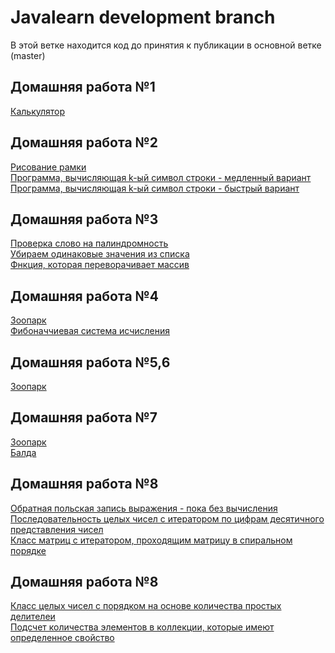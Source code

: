 # Javalearn development branch
В этой ветке находится код до принятия к публикации в основной ветке (master)<br/>
## Домашняя работа №1<br/>
[Калькулятор](src/com/javalearn/homework/Calculator.java)<br/>
## Домашняя работа №2<br/>
[Рисование рамки](src/com/javalearn/homework/Border.java)<br/>
[Программа, вычисляющая k-ый символ строки - медленный вариант](src/com/javalearn/homework/Kth.java)<br/>
[Программа, вычисляющая k-ый символ строки - быстрый вариант](src/com/javalearn/homework/Kth1.java)<br/>
## Домашняя работа №3<br/>
[Проверка слово на палиндромность](src/com/javalearn/homework/Palindrome.java)<br/>
[Убираем одинаковые значения из списка](src/com/javalearn/homework/UniqArray.java)<br/>
[Фнкция, которая переворачивает массив](src/com/javalearn/homework/SwapArray.java)<br/>
## Домашняя работа №4<br/>
[Зоопарк](src/com/zoo)<br/>
[Фибоначчиевая система исчисления](src/com/javalearn/homework/Fibonacci.java)<br/>
## Домашняя работа №5,6<br/>
[Зоопарк](src/com/zoo)<br/>
## Домашняя работа №7<br/>
[Зоопарк](src/com/zoo)<br/>
[Балда](src/com/javalearn/homework/Balda.java)<br/>
## Домашняя работа №8<br/>
[Обратная польская запись выражения - пока без вычисления](src/com/javalearn/homework/Opn.java)<br/>
[Последовательность целых чисел с итератором по цифрам десятичного представления чисел](src/com/javalearn/homework/iterators)<br/>
[Класс матриц с итератором, проходящим матрицу в спиральном порядке](src/com/javalearn/homework/iterators)<br/>
## Домашняя работа №8<br/>
[Класс целых чисел с порядком на основе количества простых делителеи](src/com/javalearn/homework/comparators)<br/>
[Подсчет количества элементов в коллекции, которые имеют определенное свойство](src/com/javalearn/homework/generics)
